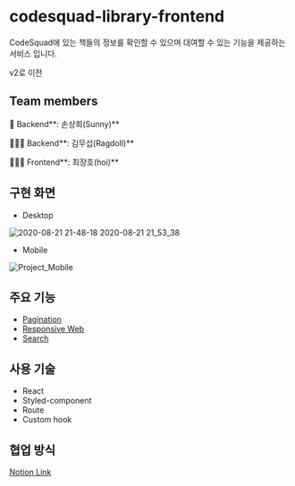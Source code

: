 # codesquad-library-frontend

CodeSquad에 있는 책들의 정보를 확인할 수 있으며 대여할 수 있는 기능을 제공하는 서비스 입니다.<br/>

v2로 이전

## Team members

👷 Backend**: 손상희(Sunny)**

👨🏼‍🎨 Backend**: 김무섭(Ragdoll)**

👨🏼‍💻 Frontend**: 최장호(hoi)**

## 구현 화면

- Desktop

![2020-08-21 21-48-18 2020-08-21 21_53_38](https://user-images.githubusercontent.com/49897409/90892759-d0a39f00-e3f8-11ea-98ef-e6bdaac256b8.gif)

- Mobile

![Project_Mobile](https://user-images.githubusercontent.com/49897409/90893080-4f004100-e3f9-11ea-804e-45ef9f26447d.gif)

## 주요 기능

- [Pagination](https://github.com/Library-solider/codesquad-library-frontend/wiki/%5BLibrary-Project%5D-Pagination)
- [Responsive Web](https://github.com/Library-solider/codesquad-library-frontend/wiki/%5BLibrary-Project%5D-Responsive-Web)
- [Search](https://github.com/Library-solider/codesquad-library-frontend/wiki/%5BLibrary-Project%5D-Search-History)

## 사용 기술

- React
- Styled-component
- Route
- Custom hook

## 협업 방식

[Notion Link](https://www.notion.so/49138e4b69c047f1bf23f0b8c81a89e9)
